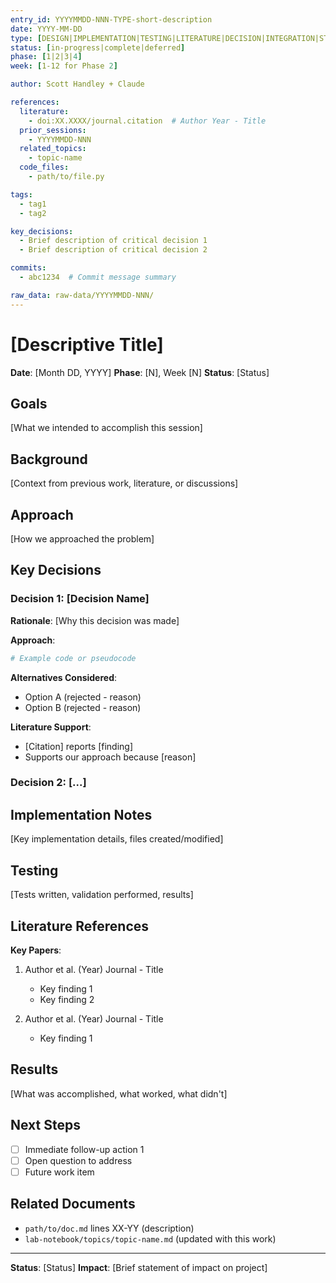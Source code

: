 ```yaml
---
entry_id: YYYYMMDD-NNN-TYPE-short-description
date: YYYY-MM-DD
type: [DESIGN|IMPLEMENTATION|TESTING|LITERATURE|DECISION|INTEGRATION|STRATEGIC|PUBLICATION|BUGFIX|REVIEW]
status: [in-progress|complete|deferred]
phase: [1|2|3|4]
week: [1-12 for Phase 2]

author: Scott Handley + Claude

references:
  literature:
    - doi:XX.XXXX/journal.citation  # Author Year - Title
  prior_sessions:
    - YYYYMMDD-NNN
  related_topics:
    - topic-name
  code_files:
    - path/to/file.py

tags:
  - tag1
  - tag2

key_decisions:
  - Brief description of critical decision 1
  - Brief description of critical decision 2

commits:
  - abc1234  # Commit message summary

raw_data: raw-data/YYYYMMDD-NNN/
---
```


# [Descriptive Title]

**Date**: [Month DD, YYYY]
**Phase**: [N], Week [N]
**Status**: [Status]

## Goals

[What we intended to accomplish this session]

## Background

[Context from previous work, literature, or discussions]

## Approach

[How we approached the problem]

## Key Decisions

### Decision 1: [Decision Name]

**Rationale**: [Why this decision was made]

**Approach**:
```python
# Example code or pseudocode
```

**Alternatives Considered**:
- Option A (rejected - reason)
- Option B (rejected - reason)

**Literature Support**:
- [Citation] reports [finding]
- Supports our approach because [reason]

### Decision 2: [...]

## Implementation Notes

[Key implementation details, files created/modified]

## Testing

[Tests written, validation performed, results]

## Literature References

**Key Papers**:
1. Author et al. (Year) Journal - Title
   - Key finding 1
   - Key finding 2

2. Author et al. (Year) Journal - Title
   - Key finding 1

## Results

[What was accomplished, what worked, what didn't]

## Next Steps

- [ ] Immediate follow-up action 1
- [ ] Open question to address
- [ ] Future work item

## Related Documents

- `path/to/doc.md` lines XX-YY (description)
- `lab-notebook/topics/topic-name.md` (updated with this work)

---

**Status**: [Status]
**Impact**: [Brief statement of impact on project]
